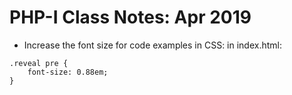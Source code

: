 # PHP-I Class Notes: Apr 2019

* Increase the font size for code examples in CSS: in index.html:
```
.reveal pre {
    font-size: 0.88em;
}
```

